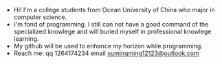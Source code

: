- Hi! I'm a college students from Ocean University of China who major in computer science.
- I'm fond of programming. I still can not have a good command of the specialized knowlege and will buried myself in professional knowlege learning.
- My github will be used to enhance my horizon while programming.
- Reach me: qq 1264174234   email xumingming12123@outlook.com

